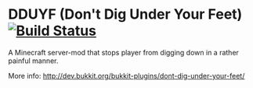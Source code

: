 DDUYF (Don't Dig Under Your Feet)     [![Build Status](https://travis-ci.org/Infuzion/DDUYF.svg?branch=master)](https://travis-ci.org/Infuzion/DDUYF)
==============================================================================================

A Minecraft server-mod that stops player from digging down in a rather painful manner.

More info:
http://dev.bukkit.org/bukkit-plugins/dont-dig-under-your-feet/
